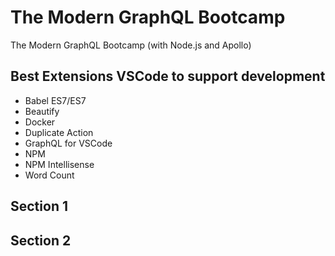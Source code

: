 # The Modern GraphQL Bootcamp
The Modern GraphQL Bootcamp (with Node.js and Apollo)

## Best Extensions VSCode to support development
- Babel ES7/ES7
- Beautify
- Docker
- Duplicate Action
- GraphQL for VSCode
- NPM
- NPM Intellisense
- Word Count

## Section 1

## Section 2

